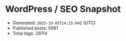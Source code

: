 # WordPress / SEO Snapshot

- Generated: `2025-10-05T14:25:04Z` (UTC)
- Published posts: 5661
- Total tags: 26114
